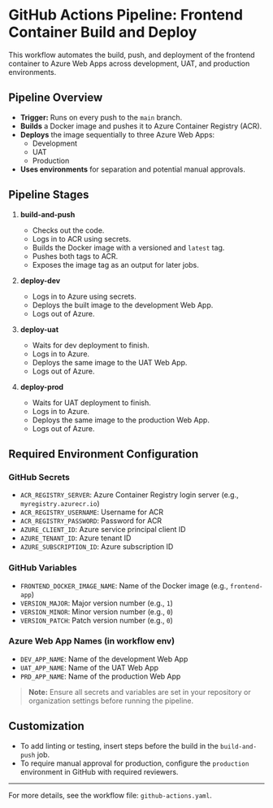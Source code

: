 # GitHub Actions Pipeline: Frontend Container Build and Deploy

This workflow automates the build, push, and deployment of the frontend container to Azure Web Apps across development, UAT, and production environments.

## Pipeline Overview

- **Trigger:** Runs on every push to the `main` branch.
- **Builds** a Docker image and pushes it to Azure Container Registry (ACR).
- **Deploys** the image sequentially to three Azure Web Apps:
  - Development
  - UAT
  - Production
- **Uses environments** for separation and potential manual approvals.

## Pipeline Stages

1. **build-and-push**
   - Checks out the code.
   - Logs in to ACR using secrets.
   - Builds the Docker image with a versioned and `latest` tag.
   - Pushes both tags to ACR.
   - Exposes the image tag as an output for later jobs.

2. **deploy-dev**
   - Logs in to Azure using secrets.
   - Deploys the built image to the development Web App.
   - Logs out of Azure.

3. **deploy-uat**
   - Waits for dev deployment to finish.
   - Logs in to Azure.
   - Deploys the same image to the UAT Web App.
   - Logs out of Azure.

4. **deploy-prod**
   - Waits for UAT deployment to finish.
   - Logs in to Azure.
   - Deploys the same image to the production Web App.
   - Logs out of Azure.

## Required Environment Configuration

### GitHub Secrets
- `ACR_REGISTRY_SERVER`: Azure Container Registry login server (e.g., `myregistry.azurecr.io`)
- `ACR_REGISTRY_USERNAME`: Username for ACR
- `ACR_REGISTRY_PASSWORD`: Password for ACR
- `AZURE_CLIENT_ID`: Azure service principal client ID
- `AZURE_TENANT_ID`: Azure tenant ID
- `AZURE_SUBSCRIPTION_ID`: Azure subscription ID

### GitHub Variables
- `FRONTEND_DOCKER_IMAGE_NAME`: Name of the Docker image (e.g., `frontend-app`)
- `VERSION_MAJOR`: Major version number (e.g., `1`)
- `VERSION_MINOR`: Minor version number (e.g., `0`)
- `VERSION_PATCH`: Patch version number (e.g., `0`)

### Azure Web App Names (in workflow env)
- `DEV_APP_NAME`: Name of the development Web App
- `UAT_APP_NAME`: Name of the UAT Web App
- `PRD_APP_NAME`: Name of the production Web App

> **Note:** Ensure all secrets and variables are set in your repository or organization settings before running the pipeline.

## Customization
- To add linting or testing, insert steps before the build in the `build-and-push` job.
- To require manual approval for production, configure the `production` environment in GitHub with required reviewers.

---

For more details, see the workflow file: `github-actions.yaml`.
